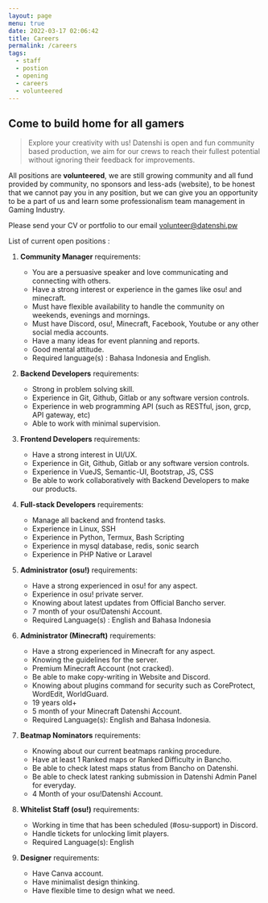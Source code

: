 ```yaml
---
layout: page
menu: true
date: 2022-03-17 02:06:42
title: Careers
permalink: /careers
tags:
  - staff
  - postion
  - opening
  - careers
  - volunteered
---
```

## **Come to build home for all gamers**

> Explore your creativity with us! Datenshi is open and fun community based production, we aim for our crews to reach their fullest potential without ignoring their feedback for improvements.

All positions are **volunteered**, we are still growing community and all fund provided by community, no sponsors and less-ads (website), to be honest that we cannot pay you in any position, but we can give you an opportunity to be a part of us and learn some professionalism team management in Gaming Industry.

Please send your CV or portfolio to our email [volunteer@datenshi.pw](mailto:volunteer@datenshi.pw)

List of current open positions :

1. **Community Manager** requirements:

   * You are a persuasive speaker and love communicating and connecting with others.
   * Have a strong interest or experience in the games like osu! and minecraft.
   * Must have flexible availability to handle the community on weekends, evenings and mornings.
   * Must have Discord, osu!, Minecraft, Facebook, Youtube or any other social media accounts.
   * Have a many ideas for event planning and reports.
   * Good mental attitude.
   * Required language(s) : Bahasa Indonesia and English.
2. **Backend Developers** requirements:

   * Strong in problem solving skill.
   * Experience in Git, Github, Gitlab or any software version controls.
   * Experience in web programming API (such as RESTful, json, grcp, API gateway, etc)
   * Able to work with minimal supervision.
3. **Frontend Developers** requirements:

   * Have a strong interest in UI/UX.
   * Experience in Git, Github, Gitlab or any software version controls.
   * Experience in VueJS, Semantic-UI, Bootstrap, JS, CSS
   * Be able to work collaboratively with Backend Developers to make our products.
4. **Full-stack Developers** requirements:

   * Manage all backend and frontend tasks.
   * Experience in Linux, SSH
   * Experience in Python, Termux, Bash Scripting
   * Experience in mysql database, redis, sonic search
   * Experience in PHP Native or Laravel
5. **Administrator (osu!)** requirements:

   * Have a strong experienced in osu! for any aspect.
   * Experience in osu! private server.
   * Knowing about latest updates from Official Bancho server.
   * 7 month of your osu!Datenshi Account.
   * Required Language(s) : English and Bahasa Indonesia
6. **Administrator (Minecraft)** requirements:

   * Have a strong experienced in Minecraft for any aspect.
   * Knowing the guidelines for the server.
   * Premium Minecraft Account (not cracked).
   * Be able to make copy-writing in Website and Discord.
   * Knowing about plugins command for security such as CoreProtect, WordEdit, WorldGuard.
   * 19 years old+
   * 5 month of your Minecraft Datenshi Account.
   * Required Language(s): English and Bahasa Indonesia.
7. **Beatmap Nominators** requirements:

   * Knowing about our current beatmaps ranking procedure.
   * Have at least 1 Ranked maps or Ranked Difficulty in Bancho.
   * Be able to check latest maps status from Bancho on Datenshi.
   * Be able to check latest ranking submission in Datenshi Admin Panel for everyday.
   * 4 Month of your osu!Datenshi Account.
8. **Whitelist Staff (osu!)** requirements:

   * Working in time that has been scheduled (#osu-support) in Discord.
   * Handle tickets for unlocking limit players.
   * Required Language(s): English
9. **Designer** requirements:

   * Have Canva account.
   * Have minimalist design thinking.
   * Have flexible time to design what we need.